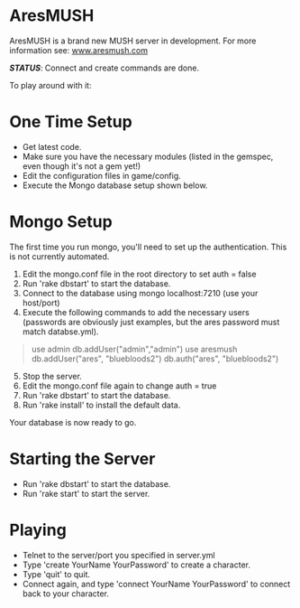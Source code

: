 AresMUSH
========

AresMUSH is a brand new MUSH server in development.  For more information see:  www.aresmush.com

***STATUS***:  Connect and create commands are done.

To play around with it:

# One Time Setup

* Get latest code.
* Make sure you have the necessary modules (listed in the gemspec, even though it's not a gem yet!)
* Edit the configuration files in game/config.
* Execute the Mongo database setup shown below.

# Mongo Setup

The first time you run mongo, you'll need to set up the authentication.  This is not currently automated.

1. Edit the mongo.conf file in the root directory to set auth = false
2. Run 'rake dbstart' to start the database.
3. Connect to the database using mongo localhost:7210  (use your host/port)
4. Execute the following commands to add the necessary users (passwords are obviously just examples, but the ares password must match databse.yml).

> use admin
> db.addUser("admin","admin")
> use aresmush
> db.addUser("ares", "bluebloods2")
> db.auth("ares", "bluebloods2")

5. Stop the server.
6. Edit the mongo.conf file again to change auth = true
7. Run 'rake dbstart' to start the database.
8. Run 'rake install' to install the default data.

Your database is now ready to go.

# Starting the Server

* Run 'rake dbstart' to start the database.
* Run 'rake start' to start the server.

# Playing

* Telnet to the server/port you specified in server.yml
* Type 'create YourName YourPassword' to create a character.
* Type 'quit' to quit.
* Connect again, and type 'connect YourName YourPassword' to connect back to your character.